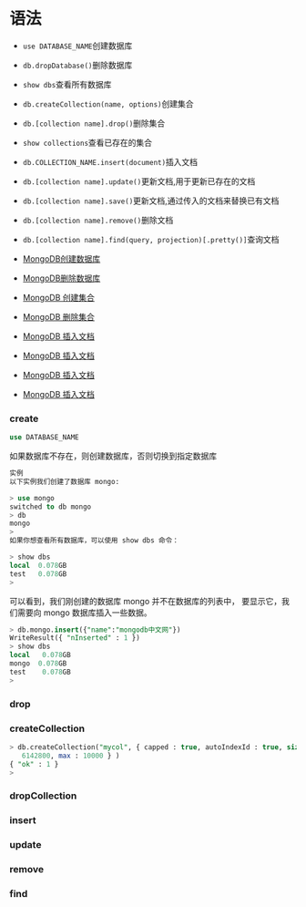 # 语法

- `use DATABASE_NAME`创建数据库
- `db.dropDatabase()`删除数据库
- `show dbs`查看所有数据库
- `db.createCollection(name, options)`创建集合
- `db.[collection name].drop()`删除集合
- `show collections`查看已存在的集合
- `db.COLLECTION_NAME.insert(document)`插入文档
- `db.[collection name].update()`更新文档,用于更新已存在的文档
- `db.[collection name].save()`更新文档,通过传入的文档来替换已有文档
- `db.[collection name].remove()`删除文档
- `db.[collection name].find(query, projection)[.pretty()]`查询文档


- [MongoDB创建数据库](#create)
- [MongoDB删除数据库](#drop)
- [MongoDB 创建集合](#createCollection)
- [MongoDB 删除集合](#dropCollection)
- [MongoDB 插入文档](#insert)
- [MongoDB 插入文档](#update)
- [MongoDB 插入文档](#remove)
- [MongoDB 插入文档](#find)
### create

```sql
use DATABASE_NAME
```
如果数据库不存在，则创建数据库，否则切换到指定数据库

```sql
实例
以下实例我们创建了数据库 mongo:

> use mongo  
switched to db mongo  
> db 
mongo 
>   
如果你想查看所有数据库，可以使用 show dbs 命令：

> show dbs  
local  0.078GB  
test   0.078GB  
>
```
  
可以看到，我们刚创建的数据库 mongo 并不在数据库的列表中， 要显示它，我们需要向 mongo 数据库插入一些数据。


```sql
> db.mongo.insert({"name":"mongodb中文网"})
WriteResult({ "nInserted" : 1 })  
> show dbs  
local   0.078GB  
mongo  0.078GB 
test    0.078GB  
>
```


### drop

### createCollection
```sql
> db.createCollection("mycol", { capped : true, autoIndexId : true, size : 
   6142800, max : 10000 } )
{ "ok" : 1 }
>
```

### dropCollection

### insert

### update

### remove

### find